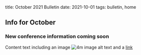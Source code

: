 title: October 2021 Bulletin
date: 2021-10-01 
tags: bulletin, home

## Info for October 

### New conference information coming soon
Content text including an image ![4m image alt text](/4m-association/images/imagename.png) and a  [link](/4m-association/url/path/from/site/url.html)
